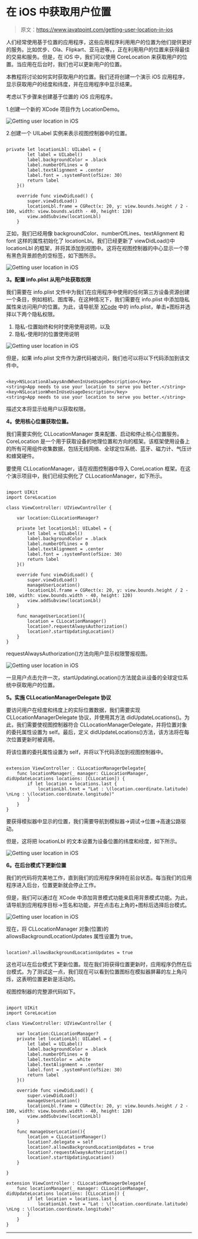 # 在 iOS 中获取用户位置

> 原文：<https://www.javatpoint.com/getting-user-location-in-ios>

人们经常使用基于位置的应用程序，这些应用程序利用用户的位置为他们提供更好的服务。比如优步、Ola、Flipkart、亚马逊等。，正在利用用户的位置来获得最佳的交易和服务。但是，在 iOS 中，我们可以使用 CoreLocation 来获取用户的位置。当应用在后台时，我们也可以更新用户的位置。

本教程将讨论如何实时获取用户的位置。我们还将创建一个演示 iOS 应用程序，显示获取用户的经度和纬度，并在应用程序中显示结果。

考虑以下步骤来创建基于位置的 iOS 应用程序。

1.创建一个新的 XCode 项目作为 LocationDemo。

![Getting user location in iOS](img/ac9baabe220e7db6ffa0a510b8900015.png)

2.创建一个 UILabel 实例来表示视图控制器中的位置。

```

private let locationLbl: UILabel = {
        let label = UILabel()
        label.backgroundColor = .black
        label.numberOfLines = 0
        label.textAlignment = .center
        label.font = .systemFont(ofSize: 30)
        return label
    }()

    override func viewDidLoad() {
        super.viewDidLoad()
        locationLbl.frame = CGRect(x: 20, y: view.bounds.height / 2 - 100, width: view.bounds.width - 40, height: 120)
        view.addSubview(locationLbl)
    }

```

正如，我们已经用像 backgroundColor、numberOfLines、textAlignment 和 font 这样的属性初始化了 locationLbl。我们已经更新了 viewDidLoad()中 locationLbl 的框架，并将其添加到视图中。这将在视图控制器的中心显示一个带有黑色背景颜色的空标签，如下图所示。

![Getting user location in iOS](img/4a001fc09402b8d67f43ed23ad498cc2.png)

**3。配置 info.plist 从用户处获取权限**

我们需要在 info.plist 文件中为我们在应用程序中使用的任何第三方设备资源创建一个条目，例如相机、图库等。在这种情况下，我们需要在 info.plist 中添加隐私属性来访问用户的位置。为此，请导航至 [XCode](https://www.javatpoint.com/ios-introduction-to-xcode-ide) 中的 info.plist，单击+图标并选择以下两个隐私权限。

1.  隐私-位置始终和何时使用使用说明，以及
2.  隐私-使用时的位置使用说明

![Getting user location in iOS](img/1b92e833505cc7636eacfcf2e295d6bc.png)

但是，如果 info.plist 文件作为源代码被访问，我们也可以将以下代码添加到该文件中。

```

<key>NSLocationAlwaysAndWhenInUseUsageDescription</key>
<string>App needs to use your location to serve you better.</string>
<key>NSLocationWhenInUseUsageDescription</key>
<string>App needs to use your location to serve you better.</string>

```

描述文本将显示给用户以获取权限。

**4。使用核心位置获取位置。**

我们需要实例化 CLLocationManager 类来配置、启动和停止核心位置服务。CoreLocation 是一个用于获取设备的地理位置和方向的框架。该框架使用设备上的所有可用组件收集数据，包括无线网络、全球定位系统、蓝牙、磁力计、气压计和蜂窝硬件。

要使用 CLLocationManager，请在视图控制器中导入 CoreLocation 框架。在这个演示项目中，我们已经实例化了 CLLocationManager，如下所示。

```

import UIKit
import CoreLocation

class ViewController: UIViewController {

    var location:CLLocationManager?

    private let locationLbl: UILabel = {
        let label = UILabel()
        label.backgroundColor = .black
        label.numberOfLines = 0
        label.textAlignment = .center
        label.font = .systemFont(ofSize: 30)
        return label
    }()

    override func viewDidLoad() {
        super.viewDidLoad()
        manageUserLocation()
        locationLbl.frame = CGRect(x: 20, y: view.bounds.height / 2 - 100, width: view.bounds.width - 40, height: 120)
        view.addSubview(locationLbl)
    }

    func manageUserLocation(){
        location = CLLocationManager()
        location?.requestAlwaysAuthorization()
        location?.startUpdatingLocation()
    }
}

```

requestAlwaysAuthorization()方法向用户显示权限警报视图。

![Getting user location in iOS](img/b91d3b613ca654974423887e90d4b16a.png)

一旦用户点击允许一次，startUpdatingLocation()方法就会从设备的全球定位系统中获取用户的位置。

**5。实施 CLLocationManagerDelegate 协议**

要访问用户在经度和纬度上的实际位置数据，我们需要实现 CLLocationManagerDelegate 协议，并使用其方法 didUpdateLocations()。为此，我们需要使视图控制器符合 CLLocationManagerDelegate，并将位置对象的委托属性设置为 self。最后，定义 didUpdateLocations()方法，该方法将在每次位置更新时被调用。

将该位置的委托属性设置为 self，并将以下代码添加到视图控制器中。

```

extension ViewController : CLLocationManagerDelegate{
    func locationManager(_ manager: CLLocationManager, didUpdateLocations locations: [CLLocation]) {
        if let location = locations.last {
            locationLbl.text = "Lat : \(location.coordinate.latitude) \nLng : \(location.coordinate.longitude)"
        }
    }
}

```

要获得模拟器中显示的位置，我们需要导航到模拟器->调试->位置->高速公路驱动。

但是，这将把 locationLbl 的文本设置为设备位置的纬度和经度，如下所示。

![Getting user location in iOS](img/0eb59bc4943ba64a4bb78786e0f31206.png)

**6。在后台模式下更新位置**

我们的代码将完美地工作，直到我们的应用程序保持在前台状态。每当我们的应用程序进入后台，位置更新就会停止工作。

但是，我们可以通过在 XCode 中添加背景模式功能来启用背景模式功能。为此，请导航到应用程序目标->签名和功能，并在点击右上角的+图标后选择后台模式。

![Getting user location in iOS](img/b25230c9b179d91bf845e7eb6040bca3.png)

现在，将 CLLocationManager 对象(位置)的 allowsBackgroundLocationUpdates 属性设置为 true。

```

location?.allowsBackgroundLocationUpdates = true

```

这也可以在后台模式下更新位置。现在我们将获得位置更新时，应用程序仍然在后台模式。为了测试这一点，我们现在可以看到位置图标在模拟器屏幕的左上角闪烁，这表明位置更新是活动的。

视图控制器的完整源代码如下。

```

import UIKit
import CoreLocation

class ViewController: UIViewController {

    var location:CLLocationManager?
    private let locationLbl: UILabel = {
        let label = UILabel()
        label.backgroundColor = .black
        label.numberOfLines = 0
        label.textColor = .white
        label.textAlignment = .center
        label.font = .systemFont(ofSize: 30)
        return label
    }()

    override func viewDidLoad() {
        super.viewDidLoad()
        manageUserLocation()
        locationLbl.frame = CGRect(x: 20, y: view.bounds.height / 2 - 100, width: view.bounds.width - 40, height: 120)
        view.addSubview(locationLbl)
    }

    func manageUserLocation(){
        location = CLLocationManager()
        location?.delegate = self
        location?.allowsBackgroundLocationUpdates = true
        location?.requestAlwaysAuthorization()
        location?.startUpdatingLocation()
    }

}

extension ViewController : CLLocationManagerDelegate{
    func locationManager(_ manager: CLLocationManager, didUpdateLocations locations: [CLLocation]) {
        if let location = locations.last {
            locationLbl.text = "Lat : \(location.coordinate.latitude) \nLng : \(location.coordinate.longitude)"
        }
    }
}

```

* * *